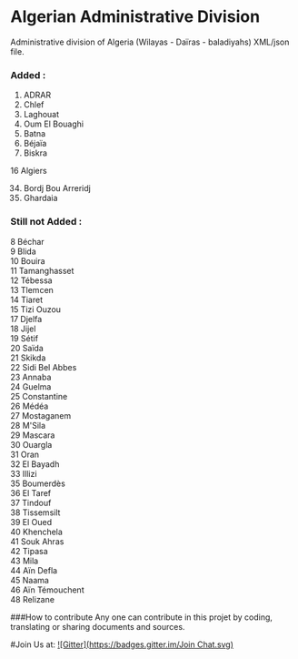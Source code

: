 Algerian Administrative Division
================================


Administrative division of Algeria (Wilayas - Daïras - baladiyahs) XML/json file.




### Added :
01. ADRAR <br>
02. Chlef <br>
03. Laghouat <br>
04. Oum El Bouaghi <br>
05. Batna <br>
06. Béjaïa <br>
07. Biskra <br>

16 Algiers <br>

34. Bordj Bou Arreridj <br>
47. Ghardaia <br>


### Still not Added :


8 Béchar <br>
9 Blida <br>
10 Bouira <br>
11 Tamanghasset <br>
12 Tébessa <br>
13 Tlemcen <br>
14 Tiaret <br>
15 Tizi Ouzou <br>
17 Djelfa <br>
18 Jijel <br>
19 Sétif <br>
20 Saïda <br>
21 Skikda <br>
22 Sidi Bel Abbes <br>
23 Annaba <br>
24 Guelma <br>
25 Constantine <br>
26 Médéa <br>
27 Mostaganem <br>
28 M'Sila <br>
29 Mascara <br>
30 Ouargla <br>
31 Oran <br>
32 El Bayadh <br>
33 Illizi <br>
35 Boumerdès <br>
36 El Taref <br>
37 Tindouf <br>
38 Tissemsilt <br>
39 El Oued <br>
40 Khenchela <br>
41 Souk Ahras <br>
42 Tipasa <br>
43 Mila <br>
44 Aïn Defla <br>
45 Naama <br>
46 Aïn Témouchent <br>
48 Relizane <br>

###How to contribute
Any one can contribute in this projet by coding, translating or sharing documents and sources.






#Join Us at:
 [![Gitter](https://badges.gitter.im/Join Chat.svg)](https://gitter.im/mohsenuss91/AlgerianAdministrativeDivision?utm_source=badge&utm_medium=badge&utm_campaign=pr-badge&utm_content=badge)

